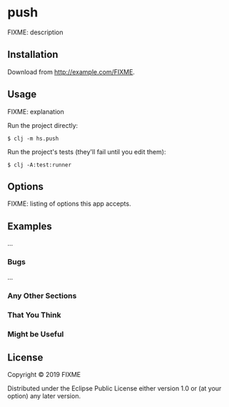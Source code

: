 # push

FIXME: description

## Installation

Download from http://example.com/FIXME.

## Usage

FIXME: explanation

Run the project directly:

    $ clj -m hs.push

Run the project's tests (they'll fail until you edit them):

    $ clj -A:test:runner

## Options

FIXME: listing of options this app accepts.

## Examples

...

### Bugs

...

### Any Other Sections
### That You Think
### Might be Useful

## License

Copyright © 2019 FIXME

Distributed under the Eclipse Public License either version 1.0 or (at
your option) any later version.
